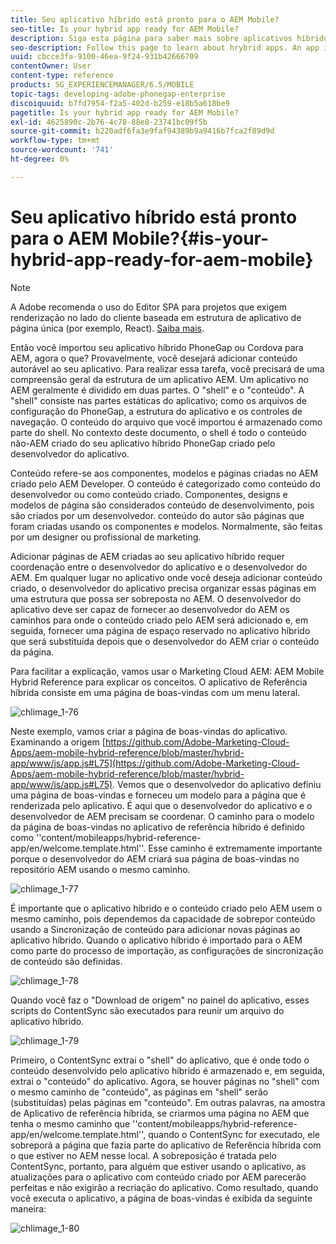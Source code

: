 ```yaml
---
title: Seu aplicativo híbrido está pronto para o AEM Mobile?
seo-title: Is your hybrid app ready for AEM Mobile?
description: Siga esta página para saber mais sobre aplicativos híbridos. Um aplicativo no AEM geralmente é dividido em duas partes. O "shell" e o "conteúdo" e esta página fornecem mais informações sobre esses tópicos.
seo-description: Follow this page to learn about hrybrid apps. An app in AEM is commonly divided into two parts. The 'shell' and 'content' and this page provides more insight on these topics.
uuid: cbcce3fa-9100-46ea-9f24-931b42666709
contentOwner: User
content-type: reference
products: SG_EXPERIENCEMANAGER/6.5/MOBILE
topic-tags: developing-adobe-phonegap-enterprise
discoiquuid: b7fd7954-f2a5-402d-b259-e18b5a618be9
pagetitle: Is your hybrid app ready for AEM Mobile?
exl-id: 4625890c-2b76-4c78-88e8-23741bc09f5b
source-git-commit: b220adf6fa3e9faf94389b9a9416b7fca2f89d9d
workflow-type: tm+mt
source-wordcount: '741'
ht-degree: 0%

---
```


# Seu aplicativo híbrido está pronto para o AEM Mobile?{#is-your-hybrid-app-ready-for-aem-mobile}

>[!NOTE]
>
>A Adobe recomenda o uso do Editor SPA para projetos que exigem renderização no lado do cliente baseada em estrutura de aplicativo de página única (por exemplo, React). [Saiba mais](/help/sites-developing/spa-overview.md).

Então você importou seu aplicativo híbrido PhoneGap ou Cordova para AEM, agora o que? Provavelmente, você desejará adicionar conteúdo autorável ao seu aplicativo. Para realizar essa tarefa, você precisará de uma compreensão geral da estrutura de um aplicativo AEM. Um aplicativo no AEM geralmente é dividido em duas partes. O &quot;shell&quot; e o &quot;conteúdo&quot;. A &quot;shell&quot; consiste nas partes estáticas do aplicativo; como os arquivos de configuração do PhoneGap, a estrutura do aplicativo e os controles de navegação. O conteúdo do arquivo que você importou é armazenado como parte do shell. No contexto deste documento, o shell é todo o conteúdo não-AEM criado do seu aplicativo híbrido PhoneGap criado pelo desenvolvedor do aplicativo.

Conteúdo refere-se aos componentes, modelos e páginas criadas no AEM criado pelo AEM Developer. O conteúdo é categorizado como conteúdo do desenvolvedor ou como conteúdo criado. Componentes, designs e modelos de página são considerados conteúdo de desenvolvimento, pois são criados por um desenvolvedor. conteúdo do autor são páginas que foram criadas usando os componentes e modelos. Normalmente, são feitas por um designer ou profissional de marketing.

Adicionar páginas de AEM criadas ao seu aplicativo híbrido requer coordenação entre o desenvolvedor do aplicativo e o desenvolvedor do AEM. Em qualquer lugar no aplicativo onde você deseja adicionar conteúdo criado, o desenvolvedor do aplicativo precisa organizar essas páginas em uma estrutura que possa ser sobreposta no AEM. O desenvolvedor do aplicativo deve ser capaz de fornecer ao desenvolvedor do AEM os caminhos para onde o conteúdo criado pelo AEM será adicionado e, em seguida, fornecer uma página de espaço reservado no aplicativo híbrido que será substituída depois que o desenvolvedor do AEM criar o conteúdo da página.

Para facilitar a explicação, vamos usar o Marketing Cloud AEM: AEM Mobile Hybrid Reference para explicar os conceitos. O aplicativo de Referência híbrida consiste em uma página de boas-vindas com um menu lateral.

![chlimage_1-76](assets/chlimage_1-76.png)

Neste exemplo, vamos criar a página de boas-vindas do aplicativo. Examinando a origem [https://github.com/Adobe-Marketing-Cloud-Apps/aem-mobile-hybrid-reference/blob/master/hybrid-app/www/js/app.js#L75](https://github.com/Adobe-Marketing-Cloud-Apps/aem-mobile-hybrid-reference/blob/master/hybrid-app/www/js/app.js#L75). Vemos que o desenvolvedor do aplicativo definiu uma página de boas-vindas e forneceu um modelo para a página que é renderizada pelo aplicativo. É aqui que o desenvolvedor do aplicativo e o desenvolvedor de AEM precisam se coordenar. O caminho para o modelo da página de boas-vindas no aplicativo de referência híbrido é definido como &#39;&#39;content/mobileapps/hybrid-reference-app/en/welcome.template.html&#39;&#39;. Esse caminho é extremamente importante porque o desenvolvedor do AEM criará sua página de boas-vindas no repositório AEM usando o mesmo caminho.

![chlimage_1-77](assets/chlimage_1-77.png)

É importante que o aplicativo híbrido e o conteúdo criado pelo AEM usem o mesmo caminho, pois dependemos da capacidade de sobrepor conteúdo usando a Sincronização de conteúdo para adicionar novas páginas ao aplicativo híbrido. Quando o aplicativo híbrido é importado para o AEM como parte do processo de importação, as configurações de sincronização de conteúdo são definidas.

![chlimage_1-78](assets/chlimage_1-78.png)

Quando você faz o &quot;Download de origem&quot; no painel do aplicativo, esses scripts do ContentSync são executados para reunir um arquivo do aplicativo híbrido.

![chlimage_1-79](assets/chlimage_1-79.png)

Primeiro, o ContentSync extrai o &quot;shell&quot; do aplicativo, que é onde todo o conteúdo desenvolvido pelo aplicativo híbrido é armazenado e, em seguida, extrai o &quot;conteúdo&quot; do aplicativo. Agora, se houver páginas no &quot;shell&quot; com o mesmo caminho de &quot;conteúdo&quot;, as páginas em &quot;shell&quot; serão (substituídas) pelas páginas em &quot;conteúdo&quot;. Em outras palavras, na amostra de Aplicativo de referência híbrida, se criarmos uma página no AEM que tenha o mesmo caminho que &#39;&#39;content/mobileapps/hybrid-reference-app/en/welcome.template.html&#39;&#39;, quando o ContentSync for executado, ele sobreporá a página que fazia parte do aplicativo de Referência híbrida com o que estiver no AEM nesse local. A sobreposição é tratada pelo ContentSync, portanto, para alguém que estiver usando o aplicativo, as atualizações para o aplicativo com conteúdo criado por AEM parecerão perfeitas e não exigirão a recriação do aplicativo. Como resultado, quando você executa o aplicativo, a página de boas-vindas é exibida da seguinte maneira:

![chlimage_1-80](assets/chlimage_1-80.png)
